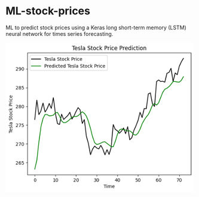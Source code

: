# ML-stock-prices
ML to predict stock prices using a Keras long short-term memory (LSTM) neural network for times series forecasting.

![Tesla Stocks](TeslaStocks.png)
